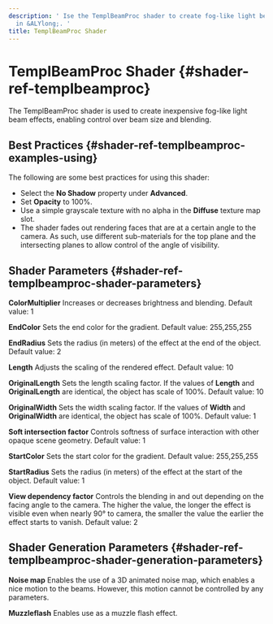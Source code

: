 ```yaml
---
description: ' Ise the TemplBeamProc shader to create fog-like light beam effects
  in &ALYlong;. '
title: TemplBeamProc Shader
---
```

# TemplBeamProc Shader {#shader-ref-templbeamproc}

The TemplBeamProc shader is used to create inexpensive fog\-like light beam effects, enabling control over beam size and blending\.

## Best Practices {#shader-ref-templbeamproc-examples-using}

The following are some best practices for using this shader:
+ Select the **No Shadow** property under **Advanced**\.
+ Set **Opacity** to 100%\.
+ Use a simple grayscale texture with no alpha in the **Diffuse** texture map slot\.
+ The shader fades out rendering faces that are at a certain angle to the camera\. As such, use different sub\-materials for the top plane and the intersecting planes to allow control of the angle of visibility\.

## Shader Parameters {#shader-ref-templbeamproc-shader-parameters}

**ColorMultiplier**
Increases or decreases brightness and blending\.
Default value: 1

**EndColor**
Sets the end color for the gradient\.
Default value: 255,255,255

**EndRadius**
Sets the radius \(in meters\) of the effect at the end of the object\.
Default value: 2

**Length**
Adjusts the scaling of the rendered effect\.
Default value: 10

**OriginalLength**
Sets the length scaling factor\. If the values of **Length** and **OriginalLength** are identical, the object has scale of 100%\.
Default value: 10

**OriginalWidth**
Sets the width scaling factor\. If the values of **Width** and **OriginalWidth** are identical, the object has scale of 100%\.
Default value: 1

**Soft intersection factor**
Controls softness of surface interaction with other opaque scene geometry\.
Default value: 1

**StartColor**
Sets the start color for the gradient\.
Default value: 255,255,255

**StartRadius**
Sets the radius \(in meters\) of the effect at the start of the object\.
Default value: 1

**View dependency factor**
Controls the blending in and out depending on the facing angle to the camera\.
The higher the value, the longer the effect is visible even when nearly 90° to camera, the smaller the value the earlier the effect starts to vanish\.
Default value: 2

## Shader Generation Parameters {#shader-ref-templbeamproc-shader-generation-parameters}

**Noise map**
Enables the use of a 3D animated noise map, which enables a nice motion to the beams\. However, this motion cannot be controlled by any parameters\.

**Muzzleflash**
Enables use as a muzzle flash effect\.